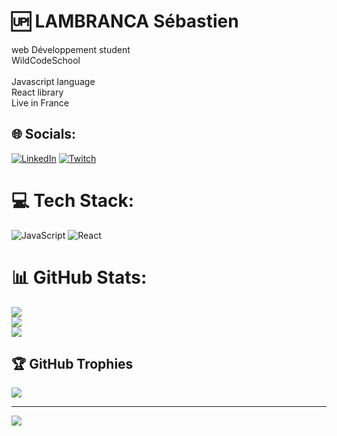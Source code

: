 # 🆙 LAMBRANCA Sébastien 
web Développement  student<br>WildCodeSchool<br><br>Javascript language<br>React library<br>Live in France


## 🌐 Socials:
[![LinkedIn](https://img.shields.io/badge/LinkedIn-%230077B5.svg?logo=linkedin&logoColor=white)](https://linkedin.com/in/https://www.linkedin.com/in/s%C3%A9bastien-lambranca-46ab7025a/) [![Twitch](https://img.shields.io/badge/Twitch-%239146FF.svg?logo=Twitch&logoColor=white)](https://twitch.tv/.kyzek) 

# 💻 Tech Stack:
![JavaScript](https://img.shields.io/badge/javascript-%23323330.svg?style=for-the-badge&logo=javascript&logoColor=%23F7DF1E) ![React](https://img.shields.io/badge/react-%2320232a.svg?style=for-the-badge&logo=react&logoColor=%2361DAFB)
# 📊 GitHub Stats:
![](https://github-readme-stats.vercel.app/api?username=Lambseb&theme=vision-friendly-dark&hide_border=false&include_all_commits=false&count_private=false)<br/>
![](https://github-readme-streak-stats.herokuapp.com/?user=Lambseb&theme=vision-friendly-dark&hide_border=false)<br/>
![](https://github-readme-stats.vercel.app/api/top-langs/?username=Lambseb&theme=vision-friendly-dark&hide_border=false&include_all_commits=false&count_private=false&layout=compact)

## 🏆 GitHub Trophies
![](https://github-profile-trophy.vercel.app/?username=Lambseb&theme=radical&no-frame=false&no-bg=true&margin-w=4)

---
[![](https://visitcount.itsvg.in/api?id=Lambseb&icon=0&color=7)](https://visitcount.itsvg.in)

<!-- Proudly created with GPRM ( https://gprm.itsvg.in ) -->
